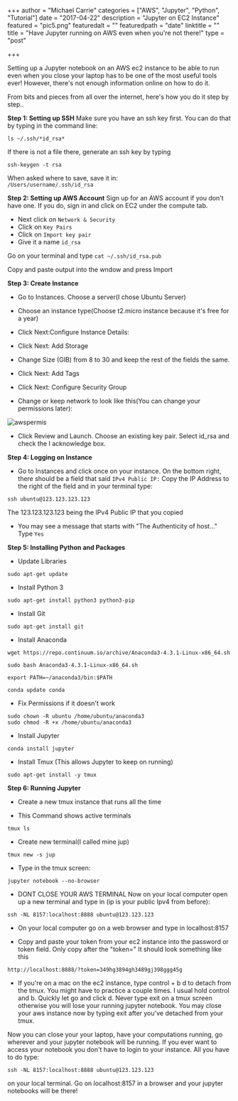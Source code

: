 +++
author = "Michael Carrie"
categories = ["AWS", "Jupyter", "Python", "Tutorial"]
date = "2017-04-22"
description = "Jupyter on EC2 Instance"
featured = "pic5.png"
featuredalt = ""
featuredpath = "date"
linktitle = ""
title = "Have Jupyter running on AWS even when you're not there!"
type = "post"

+++

Setting up a Jupyter notebook on an AWS ec2 instance to be able to run even when you close your laptop has to be one of the most useful tools ever! However, there's not enough information online on how to do it.

From bits and pieces from all over the internet, here's how you do it step by step..

**Step 1: Setting up SSH** 
Make sure you have an ssh key first.  You can do that by typing in the command line:
 ```commandline
ls ~/.ssh/*id_rsa*
```
If there is not a file there, generate an ssh key by typing 
```commandline
ssh-keygen -t rsa
```
When asked where to save, save it in:     
`/Users/username/.ssh/id_rsa`


 **Step 2: Setting up AWS Account**
 Sign up for an AWS account if you don't have one. If you do, sign in and click on EC2 under the compute tab.
 
*  Next click on `Network & Security`
*  Click on `Key Pairs`
*  Click on `Import key pair`
* Give it a name `id_rsa`
 
 Go on your terminal and type `cat ~/.ssh/id_rsa.pub`
 
 Copy and paste output into the wndow and press Import
 
 **Step 3: Create Instance**
 * Go to Instances. Choose a server(I chose Ubuntu Server)
 
 * Choose an instance type(Choose t2.micro instance because it's free for a year)
 
 * Click Next:Configure Instance Details:    
 
 * Click Next: Add Storage
 
 * Change Size (GIB) from 8 to 30 and keep the rest of the fields the same.
 
 * Click Next: Add Tags
 
 * Click Next: Configure Security Group
 
 * Change or keep network to look like this(You can change your permissions later):

 ![awspermis](/photos/aws_permis.png)

 
 *  Click Review and Launch. Choose an existing key pair. Select id_rsa and check the I acknowledge box.
 
 **Step 4: Logging on Instance**
 
 * Go to Instances and click once on your instance. On the bottom right, there should be a field that said `IPv4 Public IP:` Copy the IP Address to the right of the field and in your terminal type:
  
  `ssh ubuntu@123.123.123.123`    
  
  The 123.123.123.123 being the IPv4 Public IP that you copied
  
  * You may see a message that starts with "The Authenticity of host..." Type `Yes`
  
 **Step 5: Installing Python and Packages**
 
* Update Libraries
```commandline
sudo apt-get update
```

* Install Python 3
```commandline
sudo apt-get install python3 python3-pip
```

* Install Git
```commandline
sudo apt-get install git
```
* Install Anaconda
```commandline
wget https://repo.continuum.io/archive/Anaconda3-4.3.1-Linux-x86_64.sh
```
```commandline
sudo bash Anaconda3-4.3.1-Linux-x86_64.sh
```

```commandline
export PATH=~/anaconda3/bin:$PATH
```

```commandline
conda update conda
```

* Fix Permissions if it doesn't work
```commandline
sudo chown -R ubuntu /home/ubuntu/anaconda3 
sudo chmod -R +x /home/ubuntu/anaconda3
```

* Install Jupyter
```commandline
conda install jupyter
```

* Install Tmux  (This allows Jupyter to keep on running)
```commandline
sudo apt-get install -y tmux
```

**Step 6: Running Jupyter**

* Create a new tmux instance that runs all the time

* This Command shows active terminals
```commandline
tmux ls
```

* Create new terminal(I called mine jup)
```commandline
tmux new -s jup
```

* Type in the tmux screen:
```commandline
jupyter notebook --no-browser
```
* DONT CLOSE YOUR AWS TERMINAL
Now on your local computer open up a new terminal and type in (ip is your public Ipv4 from before):

```commandline
ssh -NL 8157:localhost:8888 ubuntu@123.123.123
```

* On your local computer go on a web browser and type in localhost:8157

* Copy and paste your token from your ec2 instance into the password or token field. Only copy after the "token="
It should look something like this 
```commandline
http://localhost:8888/?token=349hg3894gh3489gj398ggg45g
```

* If you're on a mac on the ec2 instance, type control + b d to detach from the tmux. You might have to practice a couple times. I usual hold control and b. Quickly let go and click d. Never type exit on a tmux screen otherwise you will lose your running jupyter notebook. You may close your aws instance now by typing exit after you've detached from your tmux.


Now you can close your your laptop, have your computations running, go wherever and your jupyter notebook will be running. If you ever want to access your notebook you don't have to login to your instance. All you have to do type:
```commandline
ssh -NL 8157:localhost:8888 ubuntu@123.123.123
```
on your local terminal. Go on localhost:8157 in a browser and your jupyter notebooks will be there!
